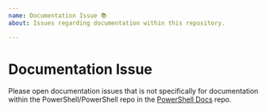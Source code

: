 ```yaml
---
name: Documentation Issue 📚
about: Issues regarding documentation within this repository.

---
```


# Documentation Issue

Please open documentation issues that is not specifically for documentation within the
PowerShell/PowerShell repo in the [PowerShell Docs](https://github.com/powershell/powershell-docs/issues) repo.
